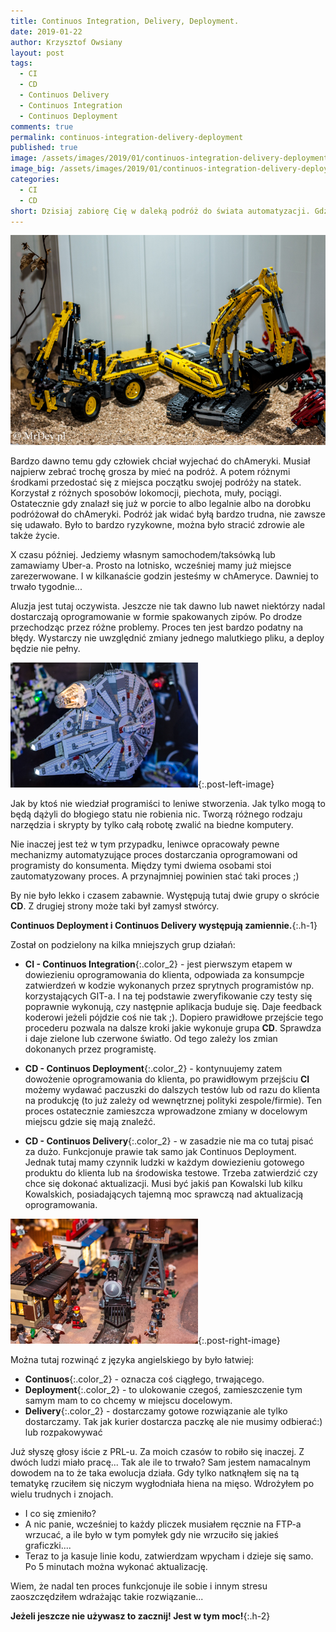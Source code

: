 ```yaml
---
title: Continuos Integration, Delivery, Deployment.
date: 2019-01-22
author: Krzysztof Owsiany
layout: post
tags:
  - CI
  - CD
  - Continuos Delivery
  - Continuos Integration
  - Continuos Deployment
comments: true
permalink: continuos-integration-delivery-deployment
published: true
image: /assets/images/2019/01/continuos-integration-delivery-deployment/post.jpg
image_big: /assets/images/2019/01/continuos-integration-delivery-deployment/post-big.jpg
categories:
  - CI
  - CD
short: Dzisiaj zabiorę Cię w daleką podróż do świata automatyzacji. Gdzie build-y same się wykonują. A o dowiezieniu do komputera decyduje automat lub czasem jakaś gruba ryba w firmie. Tak mowa oczywiście o Continuos Integration + Continuos Delivery/Deployment.
---
```

![Continuos Integration, Delivery, Deployment!][post-big]

Bardzo dawno temu gdy człowiek chciał wyjechać do chAmeryki. Musiał najpierw zebrać trochę grosza by mieć na podróż. A potem różnymi środkami przedostać się z miejsca początku swojej podróży na statek. Korzystał z różnych sposobów lokomocji, piechota, muły, pociągi. Ostatecznie gdy znalazł się już w porcie to albo legalnie albo na dorobku podróżował do chAmeryki. Podróż jak widać byłą bardzo trudna, nie zawsze się udawało. Było to bardzo ryzykowne, można było stracić zdrowie ale także życie.

X czasu później. Jedziemy własnym samochodem/taksówką lub zamawiamy Uber-a. Prosto na lotnisko, wcześniej mamy już miejsce zarezerwowane. I w kilkanaście godzin jesteśmy w chAmeryce. Dawniej to trwało tygodnie...

Aluzja jest tutaj oczywista. Jeszcze nie tak dawno lub nawet niektórzy nadal dostarczają oprogramowanie w formie spakowanych zipów. Po drodze przechodząc przez różne problemy.
Proces ten jest bardzo podatny na błędy. Wystarczy nie uwzględnić zmiany jednego malutkiego pliku, a deploy będzie nie pełny.

[![Continuos Delivery][image1]][image1-big]{:.post-left-image}

Jak by ktoś nie wiedział programiści to leniwe stworzenia. Jak tylko mogą to będą dążyli do błogiego statu nie robienia nic. Tworzą różnego rodzaju narzędzia i skrypty by tylko całą robotę zwalić na biedne komputery.

Nie inaczej jest też w tym przypadku, leniwce opracowały pewne mechanizmy automatyzujące proces dostarczania oprogramowani od programisty do konsumenta.
Między tymi dwiema osobami stoi zautomatyzowany proces. A przynajmniej powinien stać taki proces ;)

By nie było lekko i czasem zabawnie. Występują tutaj dwie grupy o skrócie **CD**. Z drugiej strony może taki był zamysł stwórcy. 

**Continuos Deployment i Continuos Delivery występują zamiennie.**{:.h-1}

Został on podzielony na kilka mniejszych grup działań:

* **CI - Continuos Integration**{:.color_2} - jest pierwszym etapem w dowiezieniu oprogramowania do klienta, odpowiada za konsumpcje zatwierdzeń w kodzie wykonanych przez sprytnych programistów np. korzystających GIT-a. I na tej podstawie zweryfikowanie czy testy się poprawnie wykonują, czy następnie aplikacja buduje się. Daje feedback koderowi jeżeli pójdzie coś nie tak ;). Dopiero prawidłowe przejście tego procederu pozwala na dalsze kroki jakie wykonuje grupa **CD**. Sprawdza i daje zielone lub czerwone światło. Od tego zależy los zmian dokonanych przez programistę.
  
* **CD - Continuos Deployment**{:.color_2} - kontynuujemy zatem dowożenie oprogramowania do klienta, po prawidłowym przejściu **CI** możemy wydawać paczuszki do dalszych testów lub od razu do klienta na produkcję (to już zależy od wewnętrznej polityki  zespole/firmie). Ten proces ostatecznie zamieszcza wprowadzone zmiany w docelowym miejscu gdzie się mają znaleźć. 
  
* **CD - Continuos Delivery**{:.color_2} - w zasadzie nie ma co tutaj pisać za dużo. Funkcjonuje prawie tak samo jak Continuos Deployment. Jednak tutaj mamy czynnik ludzki w każdym dowiezieniu gotowego produktu do klienta lub na środowiska testowe. Trzeba zatwierdzić czy chce się dokonać aktualizacji. Musi być jakiś pan Kowalski lub kilku Kowalskich, posiadających tajemną moc sprawczą nad aktualizacją oprogramowania.

[![Continuos Deployment][image2]][image2-big]{:.post-right-image}

Można tutaj rozwinąć z języka angielskiego by było łatwiej:
* **Continuos**{:.color_2} - oznacza coś ciągłego, trwającego.
* **Deployment**{:.color_2} - to ulokowanie czegoś, zamieszczenie tym samym mam to co chcemy w miejscu docelowym. 
* **Delivery**{:.color_2} - dostarczamy gotowe rozwiązanie ale tylko dostarczamy. Tak jak kurier dostarcza paczkę ale nie musimy odbierać:) lub rozpakowywać

Już słyszę głosy iście z PRL-u. Za moich czasów to robiło się inaczej. Z dwóch ludzi miało pracę...
Tak ale ile to trwało?
Sam jestem namacalnym dowodem na to że taka ewolucja działa. Gdy tylko natknąłem się na tą tematykę rzuciłem się niczym wygłodniała hiena na mięso.
Wdrożyłem po wielu trudnych i znojach. 
- I co się zmieniło?
- A nic panie, wcześniej to każdy pliczek musiałem ręcznie na FTP-a wrzucać, a ile było w tym pomyłek gdy nie wrzuciło się jakieś graficzki....
- Teraz to ja kasuje linie kodu, zatwierdzam wpycham i dzieje się samo. Po 5 minutach można wykonać aktualizację.

Wiem, że nadal ten proces funkcjonuje ile sobie i innym stresu zaoszczędziłem wdrażając takie rozwiązanie...

**Jeżeli jeszcze nie używasz to zacznij! Jest w tym moc!**{:.h-2}



[post]: /assets/images/2019/01/continuos-integration-delivery-deployment/post.jpg
[post-big]: /assets/images/2019/01/continuos-integration-delivery-deployment/post-big.jpg

[image1]: /assets/images/2019/01/continuos-integration-delivery-deployment/image1.jpg
[image1-big]: /assets/images/2019/01/continuos-integration-delivery-deployment/image1-big.jpg

[image2]: /assets/images/2019/01/continuos-integration-delivery-deployment/image2.jpg
[image2-big]: /assets/images/2019/01/continuos-integration-delivery-deployment/image2-big.jpg